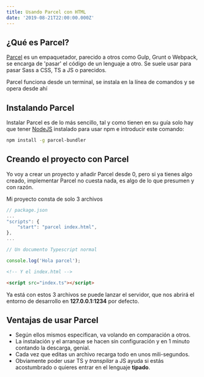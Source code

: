```yaml
---
title: Usando Parcel con HTML
date: '2019-08-21T22:00:00.000Z'
---
```


## ¿Qué es Parcel?

[Parcel](https://parceljs.org/ "") es un empaquetador, parecido a otros como Gulp, Grunt o Webpack, se encarga de 'pasar' el código de un lenguaje a otro. Se suele usar para pasar Sass a CSS, TS a JS o parecidos.

Parcel funciona desde un terminal, se instala en la línea de comandos y se opera desde ahí

## Instalando Parcel

Instalar Parcel es de lo más sencillo, tal y como tienen en su guía solo hay que tener [NodeJS](https://nodejs.org/en/ "") instalado para usar npm e introducir este comando:

```bash
npm install -g parcel-bundler
```

## Creando el proyecto con Parcel

Yo voy a crear un proyecto y añadir Parcel desde 0, pero si ya tienes algo creado, implementar Parcel no cuesta nada, es algo de lo que presumen y con razón.

Mi proyecto consta de solo 3 archivos

```javascript
// package.json
...
"scripts": {
    "start": "parcel index.html",
},
...
```

```typescript
// Un documento Typescript normal

console.log('Hola parcel');
```

```html
<!-- Y el index.html -->

<script src="index.ts"></script>
```

Ya está con estos 3 archivos se puede lanzar el servidor, que nos abrirá el entorno de desarrollo en **127.0.0.1:1234** por defecto.

## Ventajas de usar Parcel

* Según ellos mismos especifican, va volando en comparación a otros.
* La instalación y el arranque se hacen sin configuración y en 1 minuto contando la descarga, genial.
* Cada vez que editas un archivo recarga todo en unos mili-segundos.
* Obviamente poder usar TS y *transpilar* a JS ayuda si estás acostumbrado o quieres entrar en el lenguaje **tipado**.
